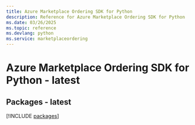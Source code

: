 ```yaml
---
title: Azure Marketplace Ordering SDK for Python
description: Reference for Azure Marketplace Ordering SDK for Python
ms.date: 03/26/2025
ms.topic: reference
ms.devlang: python
ms.service: marketplaceordering
---
```

# Azure Marketplace Ordering SDK for Python - latest
## Packages - latest
[!INCLUDE [packages](marketplace-ordering-index.md)]